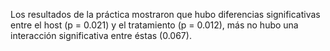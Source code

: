 Los resultados de la práctica mostraron que hubo diferencias significativas entre el host (p = 0.021) y el tratamiento (p = 0.012), más no hubo una interacción significativa entre éstas (0.067). 
